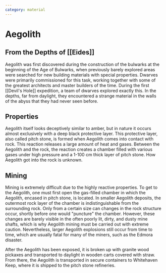 ```yaml
---
category: material
---
```


# Aegolith

## From the Depths of [[Eides]]

Aegolith was first discovered during the construction of the bulwarks at the beginning of the Age of Bulwarks, when previously barely explored areas were searched for new building materials with special properties. Dwarves were primarily commissioned for this task, working together with some of the greatest architects and master builders of the time. During the first [[Devil's Hole]] expedition, a team of dwarves explored exactly this. In the depths, far from daylight, they encountered a strange material in the walls of the abyss that they had never seen before.

## Properties

Aegolith itself looks deceptively similar to amber, but in nature it occurs almost exclusively with a deep black protective layer.
This protective layer, also called pitch stone, is formed when Aegolith comes into contact with rock. This reaction releases a large amount of heat and gases. Between the Aegolith and the rock, the reaction creates a chamber filled with various gases under high pressure and a 1-100 cm thick layer of pitch stone. How Aegolith got into the rock is unknown.

## Mining
Mining is extremely difficult due to the highly reactive properties. To get to the Aegolith, one must first open the gas-filled chamber in which the Aegolith, encased in pitch stone, is located. In smaller Aegolith deposits, the outermost rock layer of the chamber is indistinguishable from the surrounding rock. Only from a certain size can changes in the rock structure occur, shortly before one would "puncture" the chamber. However, these changes are barely visible in the often poorly lit, dirty, and dusty mine shafts, which is why Aegolith mining must be carried out with extreme caution. Nevertheless, larger Aegolith explosions still occur from time to time, which are usually fatal for many of the miners, such as the Edmora disaster.

After the Aegolith has been exposed, it is broken up with granite wood pickaxes and transported to daylight in wooden carts covered with straw. From there, the Aegolith is transported in secure containers to Whitehaven Keep, where it is shipped to the pitch stone refineries.